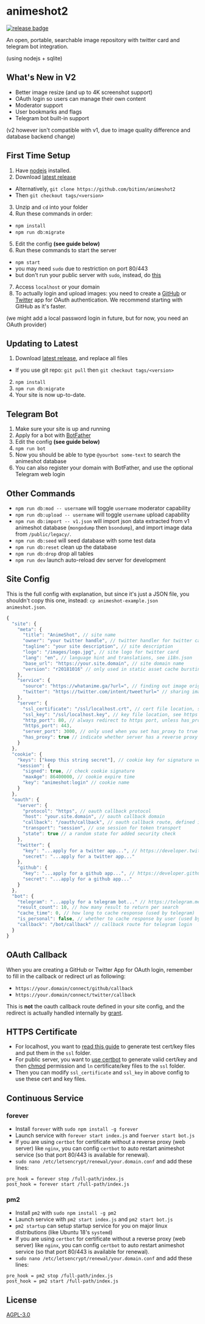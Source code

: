 
# animeshot2

[![release badge](https://img.shields.io/github/release/bitinn/animeshot2.svg?style=flat-square)](https://github.com/bitinn/animeshot2/releases)

An open, portable, searchable image repository with twitter card and telegram bot integration.

(using nodejs + sqlite)

## What's New in V2

- Better image resize (and up to 4K screenshot support)
- OAuth login so users can manage their own content
- Moderator support
- User bookmarks and flags
- Telegram bot built-in support

(v2 however isn't compatible with v1, due to image quality difference and database backend change)

## First Time Setup

1. Have [nodejs](https://nodejs.org/en/download/current/) installed.
2. Download [latest release](https://github.com/bitinn/animeshot2/releases)
  - Alternatively, `git clone https://github.com/bitinn/animeshot2`
  - Then `git checkout tags/<version>`
3. Unzip and `cd` into your folder
4. Run these commands in order:
  - `npm install`
  - `npm run db:migrate`
5. Edit the config **(see guide below)**
6. Run these commands to start the server
  - `npm start`
  - you may need `sudo` due to restriction on port 80/443
  - but don't run your public server with `sudo`, instead, do [this](https://stackoverflow.com/questions/16573668/best-practices-when-running-node-js-with-port-80-ubuntu-linode)
7. Access `localhost` or your domain
8. To actually login and upload images: you need to create a [GitHub](https://developer.github.com/apps/building-oauth-apps/creating-an-oauth-app/) or [Twitter](https://developer.twitter.com/) app for OAuth authentication. We recommend starting with GitHub as it's faster.

(we might add a local password login in future, but for now, you need an OAuth provider)

## Updating to Latest

1. Download [latest release](https://github.com/bitinn/animeshot2/releases), and replace all files
  - If you use git repo: `git pull` then `git checkout tags/<version>`
2. `npm install`
3. `npm run db:migrate`
4. Your site is now up-to-date.

## Telegram Bot

1. Make sure your site is up and running
2. Apply for a bot with [BotFather](https://telegram.me/BotFather)
3. Edit the config **(see guide below)**
4. `npm run bot`
5. Now you should be able to type `@yourbot some-text` to search the animeshot database
6. You can also register your domain with BotFather, and use the optional Telegram web login

## Other Commands

- `npm run db:mod -- username` will toggle `username` moderator capability
- `npm run db:upload -- username` will toggle `username` upload capability
- `npm run db:import -- v1.json` will import json data extracted from v1 animeshot database (`mongodump` then `bsondump`), and import image data from `/public/legacy/`.
- `npm run db:seed` will seed database with some test data
- `npm run db:reset` clean up the database
- `npm run db:drop` drop all tables
- `npm run dev` launch auto-reload dev server for development

## Site Config

This is the full config with explanation, but since it's just a JSON file, you shouldn't copy this one, instead: `cp animeshot-example.json animeshot.json`.

```javascript
{
  "site": {
    "meta": {
      "title": "AnimeShot", // site name
      "owner": "your twitter handle", // twitter handler for twitter card
      "tagline": "your site description", // site description
      "logo": "/images/logo.jpg", // site logo for twitter card
      "lang": "en", // language hint and translations, see i18n.json
      "base_url": "https://your.site.domain", // site domain name
      "version": "r20181016" // only used in static asset cache bursting
    },
    "service": {
      "source": "https://whatanime.ga/?url=", // finding out image origin
      "twitter": "https://twitter.com/intent/tweet?url=" // sharing image
    },
    "server": {
      "ssl_certificate": "/ssl/localhost.crt", // cert file location, see https guide below
      "ssl_key": "/ssl/localhost.key", // key file location, see https guide below
      "http_port": 80, // always redirect to https port, unless has_proxy is true
      "https_port": 443,
      "server_port": 3000, // only used when you set has_proxy to true
      "has_proxy": true // indicate whether server has a reverse proxy
    }
  },
  "cookie": {
    "keys": ["keep this string secret"], // cookie key for signature verification
    "session": {
      "signed": true, // check cookie signature
      "maxAge": 86400000, // cookie expire time
      "key": "animeshot:login" // cookie name
    }
  },
  "oauth": {
    "server": {
      "protocol": "https", // oauth callback protocol
      "host": "your.site.domain", // oauth callback domain
      "callback": "/oauth/callback", // oauth callback route, defined in routes.js
      "transport": "session", // use session for token transport
      "state": true // a random state for added security check
    },
    "twitter": {
      "key": "...apply for a twitter app...", // https://developer.twitter.com/
      "secret": "...apply for a twitter app..."
    },
    "github": {
      "key": "...apply for a github app...", // https://developer.github.com/
      "secret": "...apply for a github app..."
    }
  },
  "bot": {
    "telegram": "...apply for a telegram bot..." // https://telegram.me/BotFather
    "result_count": 10, // how many result to return per search
    "cache_time": 0, // how long to cache response (used by telegram)
    "is_personal": false, // whether to cache response by user (used by telegram)
    "callback": "/bot/callback" // callback route for telegram login
  }
}
```

## OAuth Callback

When you are creating a GitHub or Twitter App for OAuth login, remember to fill in the callback or redirect url as following:

- `https://your.domain/connect/github/callback`
- `https://your.domain/connect/twitter/callback`

This is **not** the oauth callback route defined in your site config, and the redirect is actually handled internally by [grant](https://github.com/simov/grant).

## HTTPS Certificate

- For localhost, you want to [read this guide](https://letsencrypt.org/docs/certificates-for-localhost/) to generate test cert/key files and put them in the `ssl` folder.
- For public server, you want to [use certbot](https://certbot.eff.org/) to generate valid cert/key and then [chmod](https://github.com/certbot/certbot/issues/5257) permission and `ln` certificate/key files to the `ssl` folder.
- Then you can modify `ssl_certificate` and `ssl_key` in above config to use these cert and key files.

## Continuous Service

### forever

- Install `forever` with `sudo npm install -g forever`
- Launch service with `forever start index.js` and `foerver start bot.js`
- If you are using `certbot` for certificate without a reverse proxy (web server) like `nginx`, you can config `certbot` to auto restart animeshot service (so that port 80/443 is available for renewal).
- `sudo nano /etc/letsencrypt/renewal/your.domain.conf` and add these lines:

```
pre_hook = forever stop /full-path/index.js
post_hook = forever start /full-path/index.js
```

### pm2

- Install `pm2` with `sudo npm install -g pm2`
- Launch service with `pm2 start index.js` and `pm2 start bot.js`
- `pm2 startup` can setup startup service for you on major linux distributions (like Ubuntu 18's `systemd`)
- If you are using `certbot` for certificate without a reverse proxy (web server) like `nginx`, you can config `certbot` to auto restart animeshot service (so that port 80/443 is available for renewal).
- `sudo nano /etc/letsencrypt/renewal/your.domain.conf` and add these lines:

```
pre_hook = pm2 stop /full-path/index.js
post_hook = pm2 start /full-path/index.js
```

## License

[AGPL-3.0](https://github.com/bitinn/animeshot2/blob/master/LICENSE)
